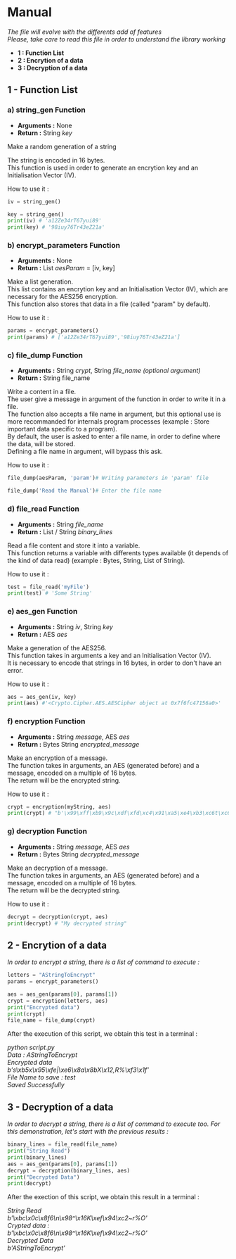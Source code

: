 # Manual

*The file will evolve with the differents add of features   
Please, take care to read this file in order to understand the library working*

- **1 : Function List**
- **2 : Encrytion of a data**
- **3 : Decryption of a data**

## 1 - Function List

### a) string_gen Function

- **Arguments :** None
- **Return :** String *key*

Make a random generation of a string

The string is encoded in 16 bytes.      
This function is used in order to generate an encrytion key and an Initialisation Vector (IV).

How to use it :     

```python
iv = string_gen()

key = string_gen()
print(iv) # 'a12Ze34rT67yui89'
print(key) # '98iuy76Tr43eZ21a'
```

### b) encrypt_parameters Function

- **Arguments :** None
- **Return :** List *aesParam* = [iv, key]

Make a list generation.     
This list contains an encrytion key and an Initialisation Vector (IV), which are necessary for the AES256 encryption.   
This function also stores that data in a file (called "param" by default).

How to use it :     

```python
params = encrypt_parameters()
print(params) # ['a12Ze34rT67yui89','98iuy76Tr43eZ21a']
```

### c) file_dump Function

- **Arguments :** String *crypt*, String *file_name (optional argument)*
- **Return :** String file_name

Write a content in a file.      
The user give a message in argument of the function in order to write it in a file.     
The function also accepts a file name in argument, but this optional use is more recommanded for internals program processes (example : Store important data specific to a program).       
By default, the user is asked to enter a file name, in order to define where the data, will be stored.      
Defining a file name in argument, will bypass this ask.

How to use it :     
```python
file_dump(aesParam, 'param')# Writing parameters in 'param' file

file_dump('Read the Manual')# Enter the file name
```

### d) file_read Function

- **Arguments :** String *file_name*
- **Return :** List / String *binary_lines*

Read a file content and store it into a variable.   
This function returns a variable with differents types available (it depends of the kind of data read) (example : Bytes, String, List of String).

How to use it :     
```python
test = file_read('myFile')
print(test) # 'Some String'
```

### e) aes_gen Function

- **Arguments :** String *iv*, String *key*
- **Return :** AES *aes*

Make a generation of the AES256.        
This function takes in arguments a key and an Initialisation Vector (IV).       
It is necessary to encode that strings in 16 bytes, in order to don't have an error.

How to use it :     
```python
aes = aes_gen(iv, key)
print(aes) #'<Crypto.Cipher.AES.AESCipher object at 0x7f6fc47156a0>'
```

### f) encryption Function

- **Arguments :** String *message*, AES *aes*
- **Return :** Bytes String *encrypted_message*

Make an encryption of a message.        
The function takes in arguments, an AES (generated before) and a message, encoded on a multiple of 16 bytes.        
The return will be the encrypted string.

How to use it :     
```python
crypt = encryption(myString, aes)
print(crypt) # "b'\x99\xff\xb9\x9c\xdf\xfd\xc4\x91\xa5\xe4\xb3\xc6t\xc6\x0b\x19"
```

### g) decryption Function

- **Arguments :** String *message*, AES *aes*
- **Return :** Bytes String *decrypted_message*

Make an decryption of a message.        
The function takes in arguments, an AES (generated before) and a message, encoded on a multiple of 16 bytes.        
The return will be the decrypted string.

How to use it :     
```python
decrypt = decryption(crypt, aes)
print(decrypt) # "My decrypted string"
```

## 2 - Encrytion of a data

*In order to encrypt a string, there is a list of command to execute :*

```python
letters = "AStringToEncrypt"
params = encrypt_parameters()

aes = aes_gen(params[0], params[1])
crypt = encryption(letters, aes)
print("Encrypted data")
print(crypt)
file_name = file_dump(crypt)
```

After the execution of this script, we obtain this test in a terminal : 

*python script.py     
Data : AStringToEncrypt     
Encrypted data      
b's\xb5x\x95\xfe|\xe6\x8a\x8bX\x12,R%\xf3\x1f'      
File Name to save : test        
Saved Successfully*

## 3 - Decryption of a data

*In order to decrypt a string, there is a list of command to execute too. For this demonstration, let's start with the previous results :*

```python
binary_lines = file_read(file_name)
print("String Read")
print(binary_lines)
aes = aes_gen(params[0], params[1])
decrypt = decryption(binary_lines, aes)
print("Decrypted Data")
print(decrypt)
```
After the exection of this script, we obtain this result in a terminal : 

*String Read        
b'\xbc\x0c\x8f6\n\x98^\x16K\xef\x94\xc2~r%O'       
Crypted data :      
b'\xbc\x0c\x8f6\n\x98^\x16K\xef\x94\xc2~r%O'        
Decrypted Data      
b'AStringToEncrypt'*
